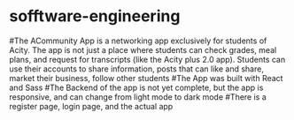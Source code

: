 # sofftware-engineering
#The ACommunity App is a networking app exclusively for students of Acity. The app is not just a place where students can check grades, meal plans, and request for transcripts (like the Acity plus 2.0 app). Students can use their accounts to share information, posts that can like and share, market their business, follow other students
#The App was built with React and Sass
#The Backend of the app is not yet complete, but the app is responsive, and can change from light mode to dark mode
#There is a register page, login page, and the actual app
